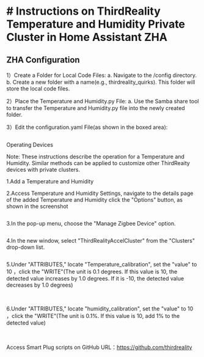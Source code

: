 # # Instructions on ThirdReality Temperature and Humidity Private Cluster in Home Assistant ZHA

## ZHA Configuration

1）Create a Folder for Local Code Files: a. Navigate to the /config directory. b. Create a new folder with a name(e.g., thirdreality_quirks). This folder will store the local code files.

2）Place the Temperature and Humidity.py File: a. Use the Samba share tool to transfer the Temperature and Humidity.py file into the newly created folder.

3）Edit the configuration.yaml File(as shown in the boxed area):

<img title="" src="assets/temperature_humidity/1.png" alt="">

Operating Devices

Note: These instructions describe the operation for a Temperature and Humidity. Similar methods can be applied to customize other ThirdReaity devices with private clusters.

1.Add a Temperature and Humidity

2.Access Temperature and Humidity Settings, navigate to the details page of the added Temperature and Humidity click the "Options" button, as shown in the screenshot

<img title="" src="assets/temperature_humidity/2.png" alt="">

3.In the pop-up menu, choose the "Manage Zigbee Device" option.

<img title="" src="assets/temperature_humidity/3.png" alt="">

4.In the new window, select "ThirdRealityAccelCluster" from the "Clusters" drop-down list.

<img title="" src="assets/temperature_humidity/4.png" alt="">

5.Under "ATTRIBUTES," locate "Temperature_calibration", set the "value" to 10 ，click the "WRITE"(The unit is 0.1 degrees. If this value is 10, the detected value increases by 1.0 degrees. If it is -10, the detected value decreases by 1.0 degrees)

<img title="" src="assets/temperature_humidity/5.png" alt="">

<img title="" src="assets/temperature_humidity/7.png" alt="">

6.Under "ATTRIBUTES," locate "humidity_calibration", set the "value" to 10 ，click the "WRITE"(The unit is 0.1%. If this value is 10, add 1% to the detected value)

<img title="" src="assets/temperature_humidity/6.png" alt="">

<img title="" src="assets/temperature_humidity/8.png" alt="">

Access Smart Plug scripts on GitHub
URL：https://github.com/thirdreality

<img title="" src="assets/temperature_humidity/9.png" alt="">

<img title="" src="assets/temperature_humidity/10.png" alt="">

<img title="" src="assets/temperature_humidity/11.png" alt="">

<img title="" src="assets/temperature_humidity/12.png" alt="">
